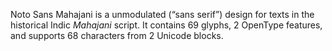Noto Sans Mahajani is a unmodulated (“sans serif”) design for texts in the historical Indic _Mahajani_ script. It contains 69 glyphs, 2 OpenType features, and supports 68 characters from 2 Unicode blocks.